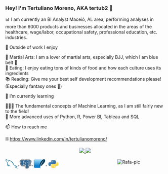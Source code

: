 ### Hey! I'm Tertuliano Moreno, AKA tertub2 👋

📊 I am currently an BI Analyst Maceió, AL area, performing analyses in more than 6000 products and businesses allocated in the areas of the healthcare, wage/labor, occupational safety, professional education, etc. industries.



👀 Outside of work I enjoy

🥋 Martial Arts: I am a lover of martial arts, especially BJJ, which I am blue belt 🔵                            
🍞 Eating: I enjoy eating tons of kinds of food and how each culture uses its ingredients                                        
📚 Reading: Give me your best self development recommendations please! (Especially fantasy ones 🐉)


 

🌱 I’m currently learning

🙇🏻‍♀️ The fundamental concepts of Machine Learning, as I am still fairly new to the field!                                       
🔧 More advanced uses of Python, R, Power BI, Tableau and SQL


 

📫 How to reach me


⛓ https://www.linkedin.com/in/tertulianomoreno/

<div align="center">
  <a href="https://github.com/tertub2">
  <img height="180em" src="https://github-readme-stats.vercel.app/api?username=tertub2&show_icons=true&theme=dark&include_all_commits=true&count_private=true"/>
  <img height="180em" src="https://github-readme-stats.vercel.app/api/top-langs/?username=tertub2&layout=compact&langs_count=7&theme=dark"/>
</div>

<div style="display: inline_block"><br>
  <img align="center" alt="Tertu-MYSQL" height="30" width="40" src="https://raw.githubusercontent.com/devicons/devicon/master/icons/mysql/mysql-original.svg">
  <img align="center" alt="Tertu-PostgreSQL" height="30" width="40" src="https://raw.githubusercontent.com/devicons/devicon/master/icons/postgresql/postgresql-original.svg">
  <img align="center" alt="Rafa-Csharp" height="30" width="40" src="https://raw.githubusercontent.com/devicons/devicon/master/icons/sqlite/sqlite-original.svg">
  <img align="center" alt="Tertu-Python" height="30" width="40" src="https://raw.githubusercontent.com/devicons/devicon/master/icons/python/python-original.svg">
  <img align="right" alt="Rafa-pic" height="100" width="150" src="https://media.giphy.com/media/G1ifnX4d5tYFACktp9/giphy.gif" 

</div>
